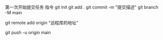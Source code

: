 第一次开始提交任务
指令 
  git init 
  git add .
  git commit -m "提交描述"
  git branch -M main

  git remote add origin "远程库的地址"

  git push -u origin  main 